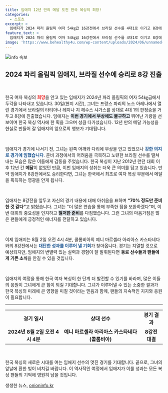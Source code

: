 ```yaml
---
title: 임애지 12년 만의 메달 도전 한국 복싱의 희망!
categories:
  - 스포츠
excerpt: >
  임애지가 2024 파리 올림픽 여자 54㎏급 16강전에서 브라질 선수를 4대1로 이기고 8강에 진출했습니다. 12년 만의 메달을 노리는 그녀의 행보에 많은 이목이 집중되고 있습니다.
feature_text: >
  임애지가 2024 파리 올림픽 여자 54㎏급 16강전에서 브라질 선수를 4대1로 이기고 8강에 진출했습니다. 12년 만의 메달을 노리는 그녀의 행보에 많은 이목이 집중되고 있습니다.
image: 'https://www.behealthy4u.com/wp-content/uploads/2024/06/unnamed-file.png'
---
```


<p><img src="https://www.behealthy4u.com/wp-content/uploads/2024/06/unnamed-file.png" alt="info 속보" /></p>

<h2 data-ke-size="size26">2024 파리 올림픽 임애지, 브라질 선수에 승리로 8강 진출</h2>

<p data-ke-size="size16">&nbsp;</p>

<p>한국 여자 복싱의 <b><span style="color: #ee2323;">희망</span></b>을 안고 있는 임애지가 2024년 파리 올림픽의 여자 54㎏급에서 두각을 나타내고 있습니다. 30일(현지 시간), 그녀는 프랑스 파리의 노스 아레나에서 열린 경기에서 브라질의 타티아나 레지나 지 헤수스 샤가스를 상대로 4대 1의 판정승을 거두고 8강에 진출했습니다. 임애지는 <b><span style="background-color: #21538527;">이번 경기에서 부상에도 불구하고</span></b> 뛰어난 기량을 선보이며 한국 복싱 역사에 한 획을 그으며 성큼 다가섰습니다. 12년 만의 메달 가능성을 현실로 만들어 갈 임애지의 앞으로의 행보가 기대됩니다.</p>

<p data-ke-size="size16">&nbsp;</p>

<p>임애지가 경기에 나서기 전, 그녀는 왼쪽 어깨와 다리에 부상을 안고 있었으나 <b><span style="color: #1a5490;">강한 의지로 경기에 임했습니다</span></b>. 준비 과정에서의 어려움을 극복하고 노련한 브라질 선수를 떨쳐내는 모습은 많은 이들에게 감동을 주었습니다. 한국 복싱이 지난 2012년 런던 대회 이후 12년 간 <b>메달</b>이 없었던 만큼, 이번 임애지의 성취는 더욱 큰 의미를 담고 있습니다. 만약 임애지가 8강전에서도 승리한다면, 그녀는 한국에서 최초로 여자 복싱 부문에서 메달을 획득하는 영광을 안게 됩니다.</p>

<p data-ke-size="size16">&nbsp;</p>

<p>임애지는 8강전을 앞두고 자신의 경기 내용에 대해 아쉬움을 표하며 <b><span style="ee2323;">“70% 정도만 준비한 것 같다”</span></b>고 밝혔습니다. 그녀는 "더 많은 연습을 통해 부족한 점을 보완하겠다"며, 이번 대회의 중요성을 인지하고 <b><span style="background-color: #21538527;">철저한 준비</span></b>를 다짐했습니다. 그런 그녀의 마음가짐은 많은 팬들에게 긍정적인 에너지를 전달하고 있습니다.</p>

<p data-ke-size="size16">&nbsp;</p>

<p>이제 임애지는 8월 2일 오전 4시 4분, 콜롬비아의 예니 마르셀라 아리아스 카스타네다와의 8강전에서는 <b><span style="color: #1a5490;">대단한 성과를 이루어 낼 기회</span></b>가 찾아옵니다. 경기는 치열할 것으로 예상되지만, 임애지의 변별력 있는 실력과 경험이 잘 발휘된다면 <b>동료 선수들과 팬들에게 기쁜 소식</b>을 안길 수 있을 것입니다. </p>

<p data-ke-size="size16">&nbsp;</p>

<p>임애지의 여정을 통해 한국 여자 복싱이 한 단계 더 발전할 수 있기를 바라며, 많은 이들의 응원이 그녀에게 큰 힘이 되길 기대합니다. 그녀가 이루어낼 수 있는 소중한 결과가 한국 복싱의 미래에 큰 영향을 미칠 것이라는 믿음과 함께, 팬들의 지속적인 지지와 응원이 필요합니다.</p>

<hr>

<table style="width: 100%">
    <tr>
        <td style="text-align: center; height: 17px;"><b>경기 일시</b></td>
        <td style="text-align: center; height: 17px;"><b>상대 선수</b></td>
        <td style="text-align: center; height: 17px;"><b>경기 결과</b></td>
    </tr>
    <tr>
        <td style="text-align: center; height: 17px;"><b>2024년 8월 2일 오전 4시 4분</b></td>
        <td style="text-align: center; height: 17px;"><b>예니 마르셀라 아리아스 카스타네다 (콜롬비아)</b></td>
        <td style="text-align: center; height: 17px;"><b>8강전 대결</b></td>
    </tr>
</table>

<p data-ke-size="size16">&nbsp;</p>

<p>한국 복싱의 새로운 시대를 여는 임애지 선수의 멋진 경기를 기대합니다. 끝으로, 그녀의 앞날에 환한 빛이 비치길 바랍니다. 이 역사적인 여정에서 임애지가 이룰 성과는 모든 복싱 팬들의 기억에 영원히 남을 것입니다. </p>
생생한 뉴스, <a href="https://onioninfo.kr" rel="dofollow">onioninfo.kr</a>


